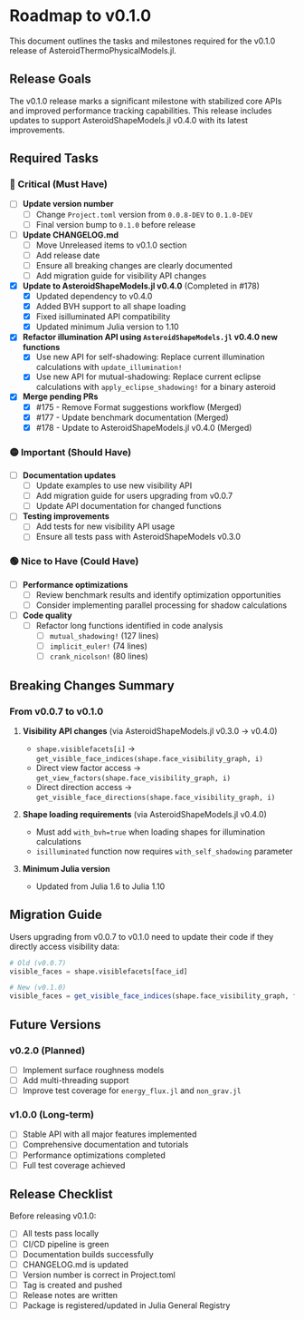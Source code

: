 # Roadmap to v0.1.0

This document outlines the tasks and milestones required for the v0.1.0 release of AsteroidThermoPhysicalModels.jl.

## Release Goals

The v0.1.0 release marks a significant milestone with stabilized core APIs and improved performance tracking capabilities. This release includes updates to support AsteroidShapeModels.jl v0.4.0 with its latest improvements.

## Required Tasks

### 🔴 Critical (Must Have)

- [ ] **Update version number**
  - [ ] Change `Project.toml` version from `0.0.8-DEV` to `0.1.0-DEV`
  - [ ] Final version bump to `0.1.0` before release

- [ ] **Update CHANGELOG.md**
  - [ ] Move Unreleased items to v0.1.0 section
  - [ ] Add release date
  - [ ] Ensure all breaking changes are clearly documented
  - [ ] Add migration guide for visibility API changes

- [x] **Update to AsteroidShapeModels.jl v0.4.0** (Completed in #178)
  - [x] Updated dependency to v0.4.0
  - [x] Added BVH support to all shape loading
  - [x] Fixed isilluminated API compatibility
  - [x] Updated minimum Julia version to 1.10

- [x] **Refactor illumination API using `AsteroidShapeModels.jl` v0.4.0 new functions**
  - [x] Use new API for self-shadowing: Replace current illumination calculations with `update_illumination!`
  - [x] Use new API for mutual-shadowing: Replace current eclipse calculations with `apply_eclipse_shadowing!` for a binary asteroid
- [x] **Merge pending PRs**
  - [x] #175 - Remove Format suggestions workflow (Merged)
  - [x] #177 - Update benchmark documentation (Merged)
  - [x] #178 - Update to AsteroidShapeModels.jl v0.4.0 (Merged)

### 🟡 Important (Should Have)

- [ ] **Documentation updates**
  - [ ] Update examples to use new visibility API
  - [ ] Add migration guide for users upgrading from v0.0.7
  - [ ] Update API documentation for changed functions

- [ ] **Testing improvements**
  - [ ] Add tests for new visibility API usage
  - [ ] Ensure all tests pass with AsteroidShapeModels v0.3.0

### 🟢 Nice to Have (Could Have)

- [ ] **Performance optimizations**
  - [ ] Review benchmark results and identify optimization opportunities
  - [ ] Consider implementing parallel processing for shadow calculations

- [ ] **Code quality**
  - [ ] Refactor long functions identified in code analysis
    - [ ] `mutual_shadowing!` (127 lines)
    - [ ] `implicit_euler!` (74 lines)
    - [ ] `crank_nicolson!` (80 lines)

## Breaking Changes Summary

### From v0.0.7 to v0.1.0

1. **Visibility API changes** (via AsteroidShapeModels.jl v0.3.0 → v0.4.0)
   - `shape.visiblefacets[i]` → `get_visible_face_indices(shape.face_visibility_graph, i)`
   - Direct view factor access → `get_view_factors(shape.face_visibility_graph, i)`
   - Direct direction access → `get_visible_face_directions(shape.face_visibility_graph, i)`

2. **Shape loading requirements** (via AsteroidShapeModels.jl v0.4.0)
   - Must add `with_bvh=true` when loading shapes for illumination calculations
   - `isilluminated` function now requires `with_self_shadowing` parameter

3. **Minimum Julia version**
   - Updated from Julia 1.6 to Julia 1.10

## Migration Guide

Users upgrading from v0.0.7 to v0.1.0 need to update their code if they directly access visibility data:

```julia
# Old (v0.0.7)
visible_faces = shape.visiblefacets[face_id]

# New (v0.1.0)
visible_faces = get_visible_face_indices(shape.face_visibility_graph, face_id)
```

## Future Versions

### v0.2.0 (Planned)
- [ ] Implement surface roughness models
- [ ] Add multi-threading support
- [ ] Improve test coverage for `energy_flux.jl` and `non_grav.jl`

### v1.0.0 (Long-term)
- [ ] Stable API with all major features implemented
- [ ] Comprehensive documentation and tutorials
- [ ] Performance optimizations completed
- [ ] Full test coverage achieved

## Release Checklist

Before releasing v0.1.0:

- [ ] All tests pass locally
- [ ] CI/CD pipeline is green
- [ ] Documentation builds successfully
- [ ] CHANGELOG.md is updated
- [ ] Version number is correct in Project.toml
- [ ] Tag is created and pushed
- [ ] Release notes are written
- [ ] Package is registered/updated in Julia General Registry